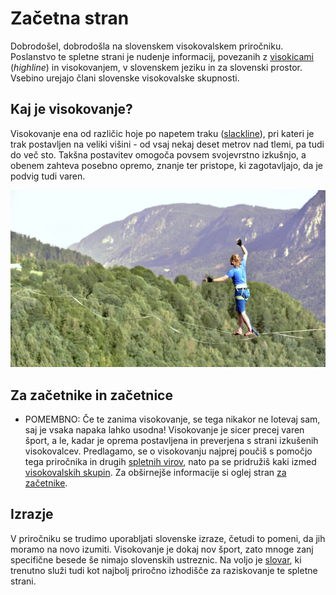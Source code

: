 # Začetna stran

Dobrodošel, dobrodošla na slovenskem visokovalskem priročniku. Poslanstvo te
spletne strani je nudenje informacij, povezanih z [visokicami](/visokica)
(_highline_) in visokovanjem, v slovenskem jeziku in za slovenski prostor.
Vsebino urejajo člani slovenske visokovalske skupnosti.

## Kaj je visokovanje?

Visokovanje ena od različic hoje po napetem traku ([slackline](/slackline)), pri
kateri je trak postavljen na veliki višini - od vsaj nekaj deset metrov nad
tlemi, pa tudi do več sto. Takšna postavitev omogoča povsem svojevrstno
izkušnjo, a obenem zahteva posebno opremo, znanje ter pristope, ki zagotavljajo,
da je podvig tudi varen.

![Andrej Bvaščeva](images/andrej-bvasceva.jpg)

## Za začetnike in začetnice

- POMEMBNO: Če te zanima visokovanje, se tega nikakor ne lotevaj sam, saj je
  vsaka napaka lahko usodna! Visokovanje je sicer precej varen šport, a le,
  kadar je oprema postavljena in preverjena s strani izkušenih visokovalcev.
  Predlagamo, se o visokovanju najprej poučiš s pomočjo tega priročnika in
  drugih [spletnih virov](/spletni-viri), nato pa se pridružiš kaki izmed
  [visokovalskih skupin](/skupnost). Za obširnejše informacije si oglej stran
  [za začetnike](/za-zacetnike).

## Izrazje

V priročniku se trudimo uporabljati slovenske izraze, četudi to pomeni, da jih
moramo na novo izumiti. Visokovanje je dokaj nov šport, zato mnoge zanj
specifične besede še nimajo slovenskih ustreznic. Na voljo je [slovar](/slovar),
ki trenutno služi tudi kot najbolj priročno izhodišče za raziskovanje te spletne
strani.
